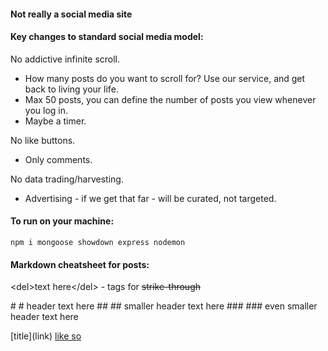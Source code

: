 #### Not really a social media site


#### Key changes to standard social media model:

No addictive infinite scroll.
- How many posts do you want to scroll for? Use our service, and get back to living your life. 
- Max 50 posts, you can define the number of posts you view whenever you log in.
- Maybe a timer.

No like buttons. 
- Only comments.

No data trading/harvesting.
- Advertising - if we get that far - will be curated, not targeted.

#### To run on your machine:

```
npm i mongoose showdown express nodemon 
```
#### Markdown cheatsheet for posts:

\<del>text here\</del> - tags for <del>strike-through</del>

\# # header text here \## ## smaller header text here \### ### even smaller header text here

\[title](link) [like so](https://www.youtube.com/watch?v=wpV-gGA4PSk&ab_channel=OfficialRickAstleyOfficialRickAstleyOfficialArtistChannel)